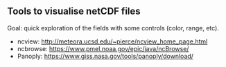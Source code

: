 ## Tools to visualise netCDF files

Goal: quick exploration of the fields with some controls (color, range, etc).

* ncview: http://meteora.ucsd.edu/~pierce/ncview_home_page.html
* ncbrowse: https://www.pmel.noaa.gov/epic/java/ncBrowse/
* Panoply: https://www.giss.nasa.gov/tools/panoply/download/
